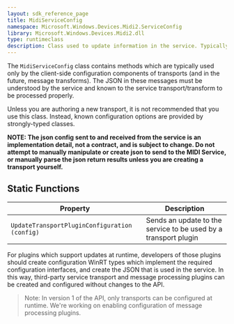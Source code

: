 ```yaml
---
layout: sdk_reference_page
title: MidiServiceConfig
namespace: Microsoft.Windows.Devices.Midi2.ServiceConfig
library: Microsoft.Windows.Devices.Midi2.dll
type: runtimeclass
description: Class used to update information in the service. Typically not used directly by apps.
---
```


The `MidiServiceConfig` class contains methods which are typically used only by the client-side configuration components of transports (and in the future, message transforms). The JSON in these messages must be understood by the service and known to the service transport/transform to be processed properly.

Unless you are authoring a new transport, it is not recommended that you use this class. Instead, known configuration options are provided by strongly-typed classes.

**NOTE: The json config sent to and received from the service is an implementation detail, not a contract, and is subject to change. Do not attempt to manually manipulate or create json to send to the MIDI Service, or manually parse the json return results unless you are creating a transport yourself.**

## Static Functions

| Property | Description |
| --------------- | ----------- |
| `UpdateTransportPluginConfiguration (config)` | Sends an update to the service to be used by a transport plugin |

For plugins which support updates at runtime, developers of those plugins should create configuration WinRT types which implement the required configuration interfaces, and create the JSON that is used in the service. In this way, third-party service transport and message processing plugins can be created and configured without changes to the API.

> Note: In version 1 of the API, only transports can be configured at runtime. We're working on enabling configuration of message processing plugins.
